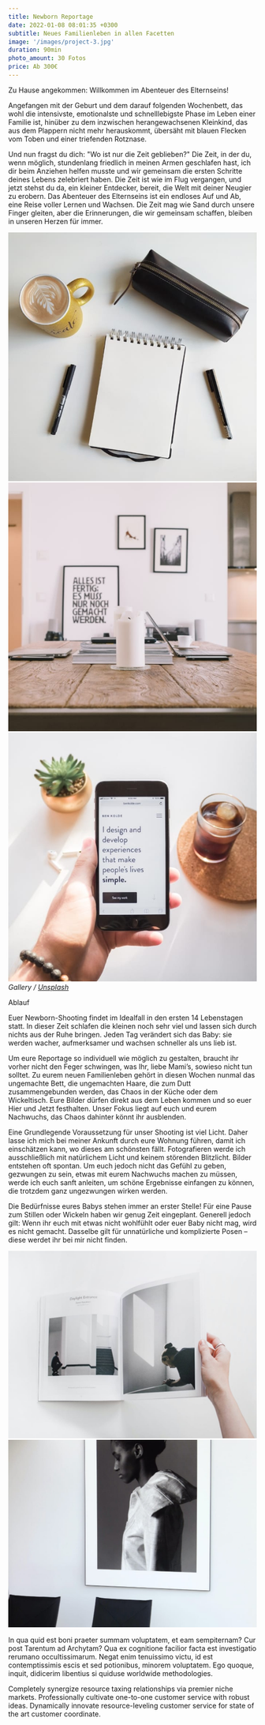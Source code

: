 ```yaml
---
title: Newborn Reportage
date: 2022-01-08 08:01:35 +0300
subtitle: Neues Familienleben in allen Facetten
image: '/images/project-3.jpg'
duration: 90min
photo_amount: 30 Fotos
price: Ab 300€
---
```


Zu Hause angekommen: Willkommen im Abenteuer des Elternseins! 

Angefangen mit der Geburt und dem darauf folgenden Wochenbett, das wohl die intensivste, emotionalste und schnelllebigste Phase im Leben einer Familie ist, hinüber zu dem inzwischen herangewachsenen Kleinkind, das aus dem Plappern nicht mehr herauskommt, übersäht mit blauen Flecken vom Toben und einer triefenden Rotznase. 

Und nun fragst du dich: "Wo ist nur die Zeit geblieben?" Die Zeit, in der du, wenn möglich, stundenlang friedlich in meinen Armen geschlafen hast, ich dir beim Anziehen helfen musste und wir gemeinsam die ersten Schritte deines Lebens zelebriert haben.
Die Zeit ist wie im Flug vergangen, und jetzt stehst du da, ein kleiner Entdecker, bereit, die Welt mit deiner Neugier zu erobern. 
Das Abenteuer des Elternseins ist ein endloses Auf und Ab, eine Reise voller Lernen und Wachsen. Die Zeit mag wie Sand durch unsere Finger gleiten, aber die Erinnerungen, die wir gemeinsam schaffen, bleiben in unseren Herzen für immer.



<div class="gallery-box">
  <div class="gallery">
    <img src="/images/project-example-1.jpg" loading="lazy" alt="Project">
    <img src="/images/project-example-2.jpg" loading="lazy" alt="Project">
    <img src="/images/project-example-3.jpg" loading="lazy" alt="Project">
  </div>
  <em>Gallery / <a href="https://unsplash.com/" target="_blank">Unsplash</a></em>
</div>

Ablauf 

Euer Newborn-Shooting findet im Idealfall in den ersten 14 Lebenstagen statt. 
In dieser Zeit schlafen die kleinen noch sehr viel und lassen sich durch nichts aus der Ruhe bringen. Jeden Tag verändert sich das Baby: sie werden wacher, aufmerksamer und wachsen schneller als uns lieb ist. 

Um eure Reportage so individuell wie möglich zu gestalten, braucht ihr vorher nicht den Feger schwingen, was Ihr, liebe Mami’s, sowieso nicht tun solltet. 
Zu eurem neuen Familienleben gehört in diesen Wochen nunmal das ungemachte Bett, die ungemachten Haare, die zum Dutt zusammengebunden werden, das Chaos in der Küche oder dem Wickeltisch. Eure Bilder dürfen direkt aus dem Leben kommen und so euer Hier und Jetzt festhalten. 
Unser Fokus liegt auf euch und eurem Nachwuchs, das Chaos dahinter könnt ihr ausblenden. 

Eine Grundlegende Voraussetzung für unser Shooting ist viel Licht. Daher lasse ich mich bei meiner Ankunft durch eure Wohnung führen, damit ich einschätzen kann, wo dieses am schönsten fällt. 
Fotografieren werde ich ausschließlich mit natürlichem Licht und keinem störenden Blitzlicht. 
Bilder entstehen oft spontan. Um euch jedoch nicht das Gefühl zu geben, gezwungen zu sein, etwas mit eurem Nachwuchs machen zu müssen, werde ich euch sanft anleiten, um schöne Ergebnisse einfangen zu können, die trotzdem ganz ungezwungen wirken werden.

Die Bedürfnisse eures Babys stehen immer an erster Stelle! Für eine Pause zum Stillen oder Wickeln haben wir genug Zeit eingeplant. 
Generell jedoch gilt: Wenn ihr euch mit etwas nicht wohlfühlt oder euer Baby nicht mag, wird es nicht gemacht. Dasselbe gilt für unnatürliche und komplizierte Posen – diese werdet ihr bei mir nicht finden. 




<div class="gallery-box">
  <div class="gallery">
    <img src="/images/project-example-4.jpg" loading="lazy" alt="Project">
    <img src="/images/project-example-5.jpg" loading="lazy" alt="Project">
  </div>
</div>

In qua quid est boni praeter summam voluptatem, et eam sempiternam? Cur post Tarentum ad Archytam? Qua ex cognitione facilior facta est investigatio rerumano occultissimarum. Negat enim tenuissimo victu, id est contemptissimis escis et sed potionibus, minorem voluptatem. Ego quoque, inquit, didicerim libentius si quiduse worldwide methodologies.

Completely synergize resource taxing relationships via premier niche markets. Professionally cultivate one-to-one customer service with robust ideas. Dynamically innovate resource-leveling customer service for state of the art customer coordinate.
